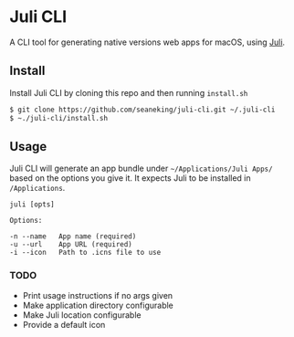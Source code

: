 # Juli CLI

A CLI tool for generating native versions web apps for macOS, using [Juli](https://juli.getwebcatalog.com).

## Install

Install Juli CLI by cloning this repo and then running `install.sh`

```sh
$ git clone https://github.com/seaneking/juli-cli.git ~/.juli-cli
$ ~./juli-cli/install.sh
```

## Usage

Juli CLI will generate an app bundle under `~/Applications/Juli Apps/` based on the options you give it. It expects Juli to be installed in `/Applications`.

```
juli [opts]

Options:

-n --name   App name (required)
-u --url    App URL (required)
-i --icon   Path to .icns file to use
```

### TODO

- Print usage instructions if no args given
- Make application directory configurable
- Make Juli location configurable
- Provide a default icon